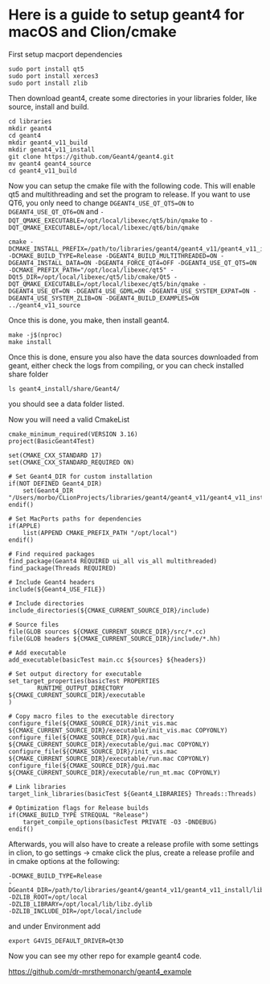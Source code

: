 # Here is a guide to setup geant4 for macOS and Clion/cmake

First setup macport dependencies

```
sudo port install qt5
sudo port install xerces3
sudo port install zlib
```
Then download geant4, create some directories in your libraries folder, like source, install and build.

```
cd libraries
mkdir geant4
cd geant4
mkdir geant4_v11_build
mkdir genat4_v11_install
git clone https://github.com/Geant4/geant4.git
mv geant4 geant4_source
cd geant4_v11_build
```
Now you can setup the cmake file with the following code. This will enable qt5 and multithreading and set the program to release.
If you want to use QT6, you only need to change ```DGEANT4_USE_QT_QT5=ON``` to ```DGEANT4_USE_QT_QT6=ON``` and ```-DQT_QMAKE_EXECUTABLE=/opt/local/libexec/qt5/bin/qmake``` to ```-DQT_QMAKE_EXECUTABLE=/opt/local/libexec/qt6/bin/qmake```
```
cmake -DCMAKE_INSTALL_PREFIX=/path/to/libraries/geant4/geant4_v11/geant4_v11_install  -DCMAKE_BUILD_TYPE=Release -DGEANT4_BUILD_MULTITHREADED=ON -DGEANT4_INSTALL_DATA=ON -DGEANT4_FORCE_QT4=OFF -DGEANT4_USE_QT_QT5=ON -DCMAKE_PREFIX_PATH="/opt/local/libexec/qt5" -DQt5_DIR=/opt/local/libexec/qt5/lib/cmake/Qt5 -DQT_QMAKE_EXECUTABLE=/opt/local/libexec/qt5/bin/qmake -DGEANT4_USE_QT=ON -DGEANT4_USE_GDML=ON -DGEANT4_USE_SYSTEM_EXPAT=ON -DGEANT4_USE_SYSTEM_ZLIB=ON -DGEANT4_BUILD_EXAMPLES=ON ../geant4_v11_source
```
Once this is done, you make, then install geant4.
```
make -j$(nproc)
make install
```
Once this is done, ensure you also have the data sources downloaded from geant, either check the logs from compiling, or you can check installed share folder

```
ls geant4_install/share/Geant4/
```
you should see a data folder listed. 

Now you will need a valid CmakeList

```
cmake_minimum_required(VERSION 3.16)
project(BasicGeant4Test)

set(CMAKE_CXX_STANDARD 17)
set(CMAKE_CXX_STANDARD_REQUIRED ON)

# Set Geant4_DIR for custom installation
if(NOT DEFINED Geant4_DIR)
    set(Geant4_DIR "/Users/morbo/CLionProjects/libraries/geant4/geant4_v11/geant4_v11_install/lib/cmake/Geant4")
endif()

# Set MacPorts paths for dependencies
if(APPLE)
    list(APPEND CMAKE_PREFIX_PATH "/opt/local")
endif()

# Find required packages
find_package(Geant4 REQUIRED ui_all vis_all multithreaded)
find_package(Threads REQUIRED)

# Include Geant4 headers
include(${Geant4_USE_FILE})

# Include directories
include_directories(${CMAKE_CURRENT_SOURCE_DIR}/include)

# Source files
file(GLOB sources ${CMAKE_CURRENT_SOURCE_DIR}/src/*.cc)
file(GLOB headers ${CMAKE_CURRENT_SOURCE_DIR}/include/*.hh)

# Add executable
add_executable(basicTest main.cc ${sources} ${headers})

# Set output directory for executable
set_target_properties(basicTest PROPERTIES
        RUNTIME_OUTPUT_DIRECTORY ${CMAKE_CURRENT_SOURCE_DIR}/executable
)

# Copy macro files to the executable directory
configure_file(${CMAKE_SOURCE_DIR}/init_vis.mac ${CMAKE_CURRENT_SOURCE_DIR}/executable/init_vis.mac COPYONLY)
configure_file(${CMAKE_SOURCE_DIR}/gui.mac ${CMAKE_CURRENT_SOURCE_DIR}/executable/gui.mac COPYONLY)
configure_file(${CMAKE_SOURCE_DIR}/init_vis.mac ${CMAKE_CURRENT_SOURCE_DIR}/executable/run.mac COPYONLY)
configure_file(${CMAKE_SOURCE_DIR}/gui.mac ${CMAKE_CURRENT_SOURCE_DIR}/executable/run_mt.mac COPYONLY)

# Link libraries
target_link_libraries(basicTest ${Geant4_LIBRARIES} Threads::Threads)

# Optimization flags for Release builds
if(CMAKE_BUILD_TYPE STREQUAL "Release")
    target_compile_options(basicTest PRIVATE -O3 -DNDEBUG)
endif()
```

Afterwards, you will also have to create a release profile with some settings in clion, to go settings -> cmake click the plus, create a release profile and in cmake options at the following:

```
-DCMAKE_BUILD_TYPE=Release
-DGeant4_DIR=/path/to/libraries/geant4/geant4_v11/geant4_v11_install/lib/cmake/Geant4
-DZLIB_ROOT=/opt/local
-DZLIB_LIBRARY=/opt/local/lib/libz.dylib
-DZLIB_INCLUDE_DIR=/opt/local/include
```

and under Environment add

```
export G4VIS_DEFAULT_DRIVER=Qt3D
```

Now you can see my other repo for example geant4 code.

https://github.com/dr-mrsthemonarch/geant4_example

